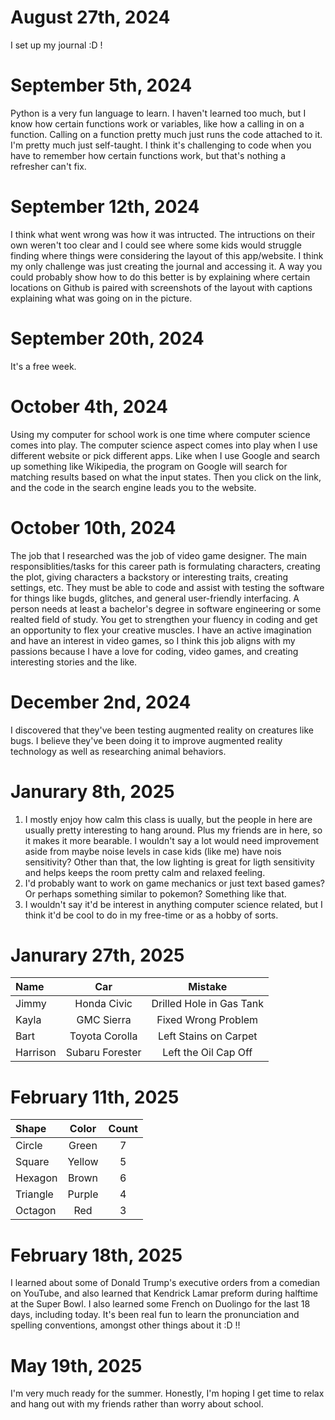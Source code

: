 # August 27th, 2024
I set up my journal :D !
# September 5th, 2024
Python is a very fun language to learn. I haven't learned too much, but I know how certain functions work or variables, like how a calling in on a function. Calling on a function pretty much just runs the code attached to it. I'm pretty much just self-taught. I think it's challenging to code when you have to remember how certain functions work, but that's nothing a refresher can't fix.
# September 12th, 2024
I think what went wrong was how it was intructed. The intructions on their own weren't too clear and I could see where some kids would struggle finding where things were considering the layout of this app/website. I think my only challenge was just creating the journal and accessing it. A way you could probably show how to do this better is by explaining where certain locations on Github is paired with screenshots of the layout with captions explaining what was going on in the picture.
# September 20th, 2024
It's a free week.
# October 4th, 2024
Using my computer for school work is one time where computer science comes into play. The computer science aspect comes into play when I use different website or pick different apps. Like when I use Google and search up something like Wikipedia, the program on Google will search for matching results based on what the input states. Then you click on the link, and the code in the search engine leads you to the website.
# October 10th, 2024
The job that I researched was the job of video game designer. The main responsiblities/tasks for this career path is formulating characters, creating the plot, giving characters a backstory or interesting traits, creating settings, etc. They must be able to code and assist with testing the software for things like bugds, glitches, and general user-friendly interfacing. A person needs at least a bachelor's degree in software engineering or some realted field of study. You get to strengthen your fluency in coding and get an opportunity to flex your creative muscles. I have an active imagination and have an interest in video games, so I think this job aligns with my passions because I have a love for coding, video games, and creating interesting stories and the like.
# December 2nd, 2024
I discovered that they've been testing augmented reality on creatures like bugs. I believe they've been doing it to improve augmented reality technology as well as researching animal behaviors.
# Janurary 8th, 2025
1. I mostly enjoy how calm this class is uually, but the people in here are usually pretty interesting to hang around. Plus my friends are in here, so it makes it more bearable. I wouldn't say a lot would need improvement aside from maybe noise levels in case kids (like me) have nois sensitivity? Other than that, the low lighting is great for ligth sensitivity and helps keeps the room pretty calm and relaxed feeling.
2. I'd probably want to work on game mechanics or just text based games? Or perhaps something similar to pokemon? Something like that.
3. I wouldn't say it'd be interest in anything computer science related, but I think it'd be cool to do in my free-time or as a hobby of sorts.
# Janurary 27th, 2025
| Name | Car | Mistake |
| :--- | :---: | :---: |
| Jimmy | Honda Civic | Drilled Hole in Gas Tank |
| Kayla | GMC Sierra | Fixed Wrong Problem |
| Bart | Toyota Corolla | Left Stains on Carpet |
| Harrison | Subaru Forester | Left the Oil Cap Off |
# February 11th, 2025
| Shape | Color | Count |
| :--- | :---: | :---: |
| Circle | Green | 7 |
| Square | Yellow | 5 |
| Hexagon | Brown | 6 |
| Triangle | Purple | 4 |
| Octagon | Red | 3 |
# February 18th, 2025
I learned about some of Donald Trump's executive orders from a comedian on YouTube, and also learned that Kendrick Lamar preform during halftime at the Super Bowl. I also learned some French on Duolingo for the last 18 days, including today. It's been real fun to learn the pronunciation and spelling conventions, amongst other things about it :D !!
# May 19th, 2025
I'm very much ready for the summer. Honestly, I'm hoping I get time to relax and hang out with my friends rather than worry about school.
